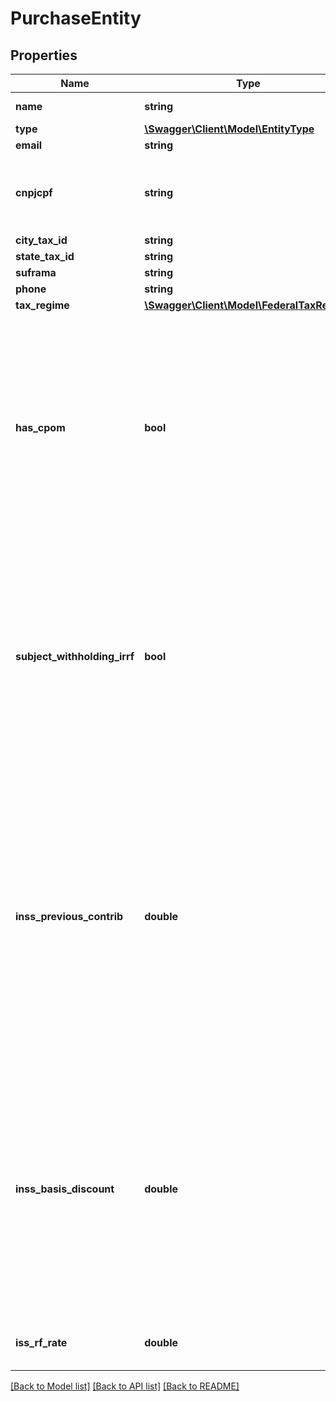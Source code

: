 # PurchaseEntity

## Properties
Name | Type | Description | Notes
------------ | ------------- | ------------- | -------------
**name** | **string** | Legal Name of Service buyer. | [optional] 
**type** | [**\Swagger\Client\Model\EntityType**](EntityType.md) |  | [optional] 
**email** | **string** | Entity Email | [optional] 
**cnpjcpf** | **string** | CNPJ/CPF of Sales Buyer. If CPF, pattern is &#39;[0-9]{11}&#39; if CNPJ, pattern is &#39;[0-9]{14}&#39; | [optional] 
**city_tax_id** | **string** | City Tax ID | [optional] 
**state_tax_id** | **string** | State Tax ID | [optional] 
**suframa** | **string** | Suframa ID | [optional] 
**phone** | **string** | Entity Phone | [optional] 
**tax_regime** | [**\Swagger\Client\Model\FederalTaxRegime**](FederalTaxRegime.md) |  | [optional] 
**has_cpom** | **bool** | Some cities require PURCHASE.Buyers to withhold ISS (City Tax) from PURCHASE.Sellers stablished in different cities. In case the PURCHASE.Seller has acquired a Tax Registration in this destination city, by providing this information in the service invoice, this withholding obligation is lifted. | [optional] 
**subject_withholding_irrf** | **bool** | These are the federal taxes attributes that determine whether withholding of taxes should take place. In special cases where the PURCHASE.Seller is exempt of one or more of these taxes the withholding follows the same rules. The Business type may also dictate these rules as well. | [optional] 
**inss_previous_contrib** | **double** | The INSS contribution is capped at a maximum limit (amount of actual retired payment available in the country).  Individuals sellers subject to INSS withholding can provide the amount already tax by other transactions (with the same buyer or different ones) to deduct to the tax basis. This amount is to be provided to the Seller in a form of a signed document. | [optional] 
**inss_basis_discount** | **double** | The INSS contribution is applicable only to the labor amount in a service contract.  There are several items that may be deducted from the service invoice total to arrive at the INSS taxable amount. This amount is to be provided to the Seller in the body of the Invoice or calculated during the transaction input. | [optional] 
**iss_rf_rate** | **double** | When Seller is Simples regime, the seller needs send RF rate. | [optional] 

[[Back to Model list]](../README.md#documentation-for-models) [[Back to API list]](../README.md#documentation-for-api-endpoints) [[Back to README]](../README.md)


